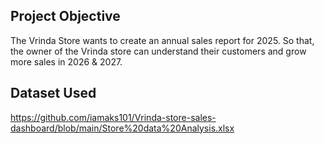 ## Project Objective
The Vrinda Store wants to create an annual sales report for 2025. So that, the owner of the Vrinda store can understand their customers and grow more sales in 2026 & 2027.
## Dataset Used
https://github.com/iamaks101/Vrinda-store-sales-dashboard/blob/main/Store%20data%20Analysis.xlsx
